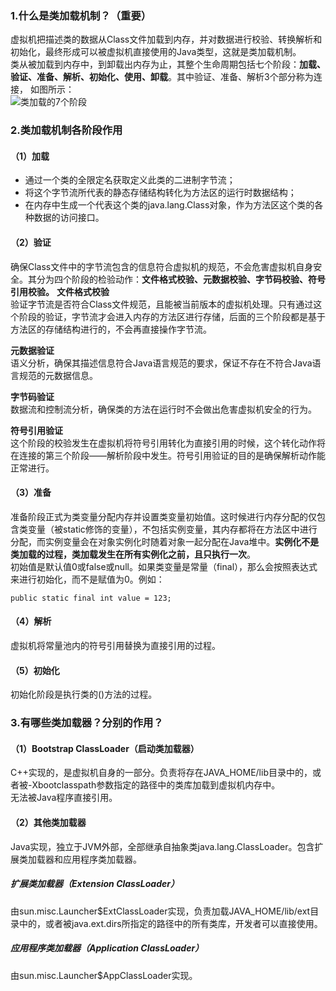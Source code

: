 ### 1.什么是类加载机制？（重要）
虚拟机把描述类的数据从Class文件加载到内存，并对数据进行校验、转换解析和初始化，最终形成可以被虚拟机直接使用的Java类型，这就是类加载机制。  
类从被加载到内存中，到卸载出内存为止，其整个生命周期包括七个阶段：**加载、验证、准备、解析、初始化、使用、卸载**。其中验证、准备、解析3个部分称为连接，
如图所示：  
![类加载的7个阶段](https://img-blog.csdn.net/20180105165447562?watermark/2/text/aHR0cDovL2Jsb2cuY3Nkbi5uZXQvZmVpZ2Vzd2p0dQ==/font/5a6L5L2T/fontsize/400/fill/I0JBQkFCMA==/dissolve/70/gravity/SouthEast)

### 2.类加载机制各阶段作用
#### （1）加载
* 通过一个类的全限定名获取定义此类的二进制字节流；  
* 将这个字节流所代表的静态存储结构转化为方法区的运行时数据结构；  
* 在内存中生成一个代表这个类的java.lang.Class对象，作为方法区这个类的各种数据的访问接口。  

#### （2）验证
确保Class文件中的字节流包含的信息符合虚拟机的规范，不会危害虚拟机自身安全。其分为四个阶段的检验动作：**文件格式校验、元数据校验、字节码校验、符号引用校验。**
**文件格式校验**  
验证字节流是否符合Class文件规范，且能被当前版本的虚拟机处理。只有通过这个阶段的验证，字节流才会进入内存的方法区进行存储，后面的三个阶段都是基于方法区的存储结构进行的，不会再直接操作字节流。  

**元数据验证**  
语义分析，确保其描述信息符合Java语言规范的要求，保证不存在不符合Java语言规范的元数据信息。  

**字节码验证**  
数据流和控制流分析，确保类的方法在运行时不会做出危害虚拟机安全的行为。  

**符号引用验证**  
这个阶段的校验发生在虚拟机将符号引用转化为直接引用的时候，这个转化动作将在连接的第三个阶段——解析阶段中发生。符号引用验证的目的是确保解析动作能正常进行。  

#### （3）准备
准备阶段正式为类变量分配内存并设置类变量初始值。这时候进行内存分配的仅包含类变量（被static修饰的变量），不包括实例变量，其内存都将在方法区中进行分配，而实例变量会在对象实例化时随着对象一起分配在Java堆中。**实例化不是类加载的过程，类加载发生在所有实例化之前，且只执行一次**。  
初始值是默认值0或false或null。如果类变量是常量（final），那么会按照表达式来进行初始化，而不是赋值为0。例如：  
```
public static final int value = 123;
```

#### （4）解析
虚拟机将常量池内的符号引用替换为直接引用的过程。  

#### （5）初始化
初始化阶段是执行类的<clinit>()方法的过程。  
  
### 3.有哪些类加载器？分别的作用？
#### （1）Bootstrap ClassLoader（启动类加载器）  
C++实现的，是虚拟机自身的一部分。负责将存在JAVA_HOME/lib目录中的，或者被-Xbootclasspath参数指定的路径中的类库加载到虚拟机内存中。  
无法被Java程序直接引用。  

#### （2）其他类加载器
Java实现，独立于JVM外部，全部继承自抽象类java.lang.ClassLoader。包含扩展类加载器和应用程序类加载器。  
##### 扩展类加载器（Extension ClassLoader）
由sun.misc.Launcher$ExtClassLoader实现，负责加载JAVA_HOME/lib/ext目录中的，或者被java.ext.dirs所指定的路径中的所有类库，开发者可以直接使用。  

##### 应用程序类加载器（Application ClassLoader）
由sun.misc.Launcher$AppClassLoader实现。





















